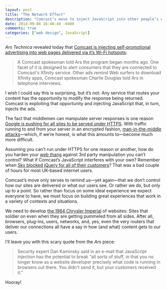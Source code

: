```yaml
---
layout: post
title: "The Network Effect"
description: "Comcast’s move to inject JavaScript into other people’s web pages via their XFinity routers only serves to remind us—yet again—that we don’t control how our sites are delivered or what our users see."
date: 2014-09-08 16:40:44 -0400
comments: true
categories: ["web design", JavaScript]
---
```


<cite>Ars Technica</cite> revealed today that [Comcast is injecting self-promotional advertising into web pages delivered via it’s Wi-Fi hotspots](http://arstechnica.com/tech-policy/2014/09/why-comcasts-javascript-ad-injections-threaten-security-net-neutrality/):

<blockquote cite="http://arstechnica.com/tech-policy/2014/09/why-comcasts-javascript-ad-injections-threaten-security-net-neutrality/">
	<p>A Comcast spokesman told Ars the program began months ago. One facet of it is designed to alert consumers that they are connected to Comcast's Xfinity service. Other ads remind Web surfers to download Xfinity apps, Comcast spokesman Charlie Douglas told Ars in telephone interviews.</p>
</blockquote>
	
I wish I could say this is surprising, but it’s not: Any service that routes your content has the opportunity to modify the response being returned. Comcast is exploiting that opportunity and injecting JavaScript that, in turn, injects the ads.

The fact that middlemen can manipulate server responses is one reason [Google is pushing for all sites to be served under HTTPS](https://www.youtube.com/watch?v=cBhZ6S0PFCY). With traffic running to and from your server in an encrypted fashion, [man-in-the-middle attacks](http://en.wikipedia.org/wiki/Man-in-the-middle_attack)—which, if we’re honest, is what this amounts to—become much more difficult.

Assuming you can’t run under HTTPS for one reason or another, how do you harden your [web thang](https://adactio.com/journal/6246) against 3rd party manipulation you can’t control? What if Comcast’s JavaScript interferes with your own? Remember when [Sky blocked jQuery for all of their customers](http://www.theguardian.com/technology/2014/jan/28/sky-broadband-blocks-jquery-web-critical-plugin)? That was a bad couple of hours for most UK-based internet users.

Comcast’s move only serves to remind us—yet again—that we don’t control how our sites are delivered or what our users see. Or rather we do, but only up to a point. So rather than focus on some ideal experience we expect everyone to have, we must focus on building great experiences that work in a variety of contexts and situations.

We need to develop [the 1964 Chrysler Imperial](http://en.wikipedia.org/wiki/Demolition_derby#Vehicles) of websites: Sites that soldier on even when they are getting pummeled from all sides. After all, browsers, plug-ins, users, networks, and, yes, even the very routers that deliver our connections all have a say in how (and what) content gets to our users.

I’ll leave you with this scary quote from the <cite>Ars</cite> piece:

<blockquote cite="http://arstechnica.com/tech-policy/2014/09/why-comcasts-javascript-ad-injections-threaten-security-net-neutrality/">
	<p>Security expert Dan Kaminsky said in an e-mail that JavaScript injection has the potential to break “all sorts of stuff, in that you no longer know as a website developer precisely what code is running in browsers out there. You didn't send it, but your customers received it.”</p>
</blockquote>
	
Hooray!